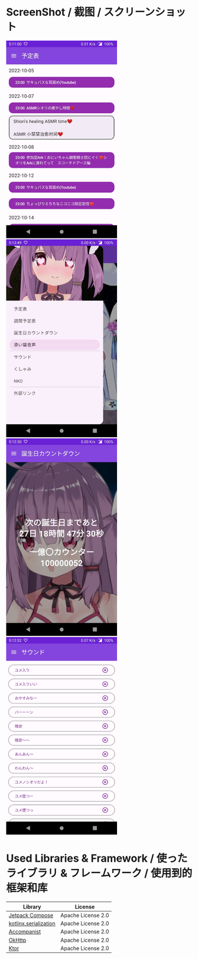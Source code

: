 # ScreenShot / 截图 / スクリーンショット
<p float="left">
  <img src="https://github.com/heongle/yumeno-naka-app/blob/master/preview1.jpg?raw=true" width="300">
  <img src="https://github.com/heongle/yumeno-naka-app/blob/master/preview2.jpg?raw=true" width="300">
  <img src="https://github.com/heongle/yumeno-naka-app/blob/master/preview3.jpg?raw=true" width="300">
  <img src="https://github.com/heongle/yumeno-naka-app/blob/master/preview4.jpg?raw=true" width="300">
</p>


# Used Libraries & Framework / 使ったライブラリ & フレームワーク / 使用到的框架和库
| Library                                                                  | License            |
|--------------------------------------------------------------------------|--------------------|
| [Jetpack Compose](https://developer.android.com/jetpack/compose)         | Apache License 2.0 |
| [kotlinx.serialization](https://github.com/Kotlin/kotlinx.serialization) | Apache License 2.0 |
| [Accompanist](https://github.com/google/accompanist)                     | Apache License 2.0 |
| [OkHttp](https://square.github.io/okhttp/)                               | Apache License 2.0 |
| [Ktor](https://ktor.io/)                                                 | Apache License 2.0 |
